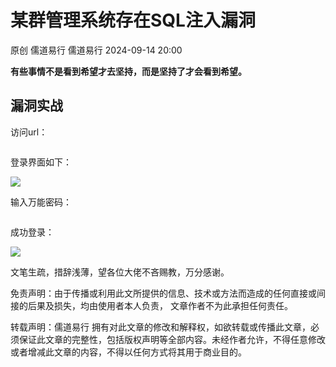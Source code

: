 #  某群管理系统存在SQL注入漏洞   
原创 儒道易行  儒道易行   2024-09-14 20:00  
  
**有些事情不是看到希望才去坚持，而是坚持了才会看到希望。**  
## 漏洞实战  
  
访问url：  
```
```  
  
登录界面如下：  
  
![](https://mmbiz.qpic.cn/mmbiz_png/v94hWOZcBpxwzHmXdVHeeOjuHUcNoDRLicibLqJibwEydJ12x4YpyV0ibBVzcBBmVreZEooFscDl2ZljZy3DsMYcsg/640?wx_fmt=png&from=appmsg "")  
  
输入万能密码：  
```
```  
  
成功登录：  
  
![](https://mmbiz.qpic.cn/mmbiz_png/v94hWOZcBpxwzHmXdVHeeOjuHUcNoDRLqTqaKV4FyYrGvX4RJYP9ibZ3cIVBcXdodgHuxKY4z694kaLUgTh9NQw/640?wx_fmt=png&from=appmsg "")  
  
文笔生疏，措辞浅薄，望各位大佬不吝赐教，万分感谢。  
  
免责声明：由于传播或利用此文所提供的信息、技术或方法而造成的任何直接或间接的后果及损失，均由使用者本人负责， 文章作者不为此承担任何责任。  
  
转载声明：儒道易行 拥有对此文章的修改和解释权，如欲转载或传播此文章，必须保证此文章的完整性，包括版权声明等全部内容。未经作者允许，不得任意修改或者增减此文章的内容，不得以任何方式将其用于商业目的。  
```
```  
  
  
